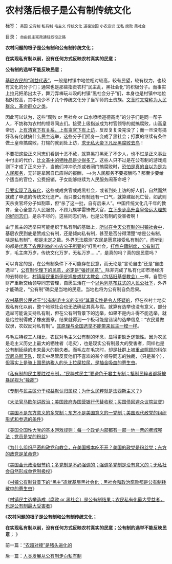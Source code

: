 # 农村落后根子是公有制传统文化

标签： `美国` `公有制` `私有制` `毛主义` `传统文化` `道德治国` `小农意识` `无私` `腐败` `黑社会` 

目录： `自由民主宪政通往奴役之路`

**农村问题的根子是公有制和公有制传统文化；**

**在实现私有制以前，没有任何方式反映农村真实的民意；**

**公有制的选举不能反映民意**；

[基层农民的“利益代表”](../../../2010/4/29/维护公有制公值耗散经济结构的三种人.md)，一般是村镇中地位相对较高，较有民望，较有权力，也较有文化的分子们；通常也是那些指责农村“民主乱，黑社会化”的积极分子。而事实上拉兄把弟出太子，舞刀弄棒玩斗殴的村镇“黑社会分子”们，本身也是村镇中地位相对较高，其中也少不了几个传统文化分子当军师的土贵族。[文革时又常称为人民群众，革命群众之类](../../../2010/12/2/马克思阶级斗争观点和社会政治模型.md)。

因此可以认为，这些“腐败 or 黑社会 or
口水喷喷道德高尚”的分子们是同一帮子人，不妨称为农村的领导同志们。接受上级指派成为村官领导的就搞腐败，山高皇帝远，[上有清官下有关系，上有贪官下有上访](../../../2009/8/21/官官能相卫之疏不间亲.md)，反反复复没完没了；而一旦没有搞好私有化就搞什么民主选举，这些分子们摇身一变成了黑社会；打赢的继续有条件做土皇帝搞腐败，打输的就到处上访，[求无私大帝下凡反黑腐败去鸟](../../../2011/1/18/欲求无私大帝，将获一代老千.md)！

不要把这些正义同志们看到十恶不赦，就算黑打黑死了不少人，也不过是正义事业中付出的代价，[比文革中的牺牲品是少得多了](../../../2009/7/3/看看毛主席是怎样发动文革反腐的.md)。这些人只不过是在公有制的游戏规则下才成了正义分子，当他们冲冲杀杀或者闭门搞腐败时，[恐怕是真的自以为是为人民服务](../../../2009/7/14/行政改革缺少的就是为人民服务之普世的价值观.md)，无非是拿回自已应得的报酬，——>为人民服务不要报酬吗？那至少要给个适当的官位，公费报销，子女能够继续为人民服务闹革命吧？

[只要实现了私有化](../../../2010/8/16/社会进步不要期望伟人政治;;工业革命无关“资本积累”.md)，这些或成贪官或成黑社会，或者到处上访的好人们，自然而然就成了申遗的传统文化遗产。而只要公有制还有一口气，就算建起死亡营，如武则天杀贪官坏分子如割草，但“杀了这一批，自有后来人”。中国传统文化几千年的教育，全心全意为人民服务，不顾九族学雷锋做大官，[立下步步高升当皇帝远大理想的好同志们](../../../2009/9/26/科学合理的目标期望是右派的身份证.md)，是杀不尽的。这些同志们呐，也是公有制的受害者啊！

由于民主的选举只可能组织于私有制的基础上，[所以在今天公有制的村镇社会中](../../../2009/9/8/农村也是等级社会.md)，基层农民到底是赞成公有制，还是倾向私有制，甚至是否分得清楚“啥是公有制，啥是私有制”，都是未定之数。外界无法臆测“农民是愿意接受私有制的”，而听到的都是[代表了农民利益的小农分子所要](../../../2010/4/29/声称代表农民的绝大部分不是农民.md)的“打黑社会，[打倒户籍制度，公有制万](../../../2010/3/6/为户籍制度正名，是民主启蒙的关键一环.md)岁，毛主席万岁，传统文化万岁，无私万岁……”，是真的吗？真的是民意吗？

可以肯定的是，在公有制条件下不可能存在民意，而无论是“言论自由”还是“自由选举”，[公有制伦理下的民意，必定是“强奸民意”。](../../../2009/10/9/民意就是民主吗？可定制的民意呢？.md)除非完成了私有化即市场经济的去特权化，[村镇居民重新伊庇鸠鲁或犹太教会（包括旧基督教会）一](../../../2010/8/7/伊庇鸠鲁近似以色列基布兹公有制是其衰落原因.md)样，自愿把财产重新交给领导同志管理，自愿生活在一个[以色列基布兹式的人民公社下](../../../2009/6/25/社会主义生产实践和马恩主义的社会军事化色彩.md)，外界才能确定，“公有制”确实是当地的民意。当地也将为公有制自负后果。

[农村基层公民对于“公有制毛主义的支持”其真实性是令人怀疑的](../../../2010/2/21/小农意识是中国农村的灾星.md)，但在农村土地实现私有化以前，整个地球社会也无法确证其真与假。就算有选举也没有意义，部分选举可能说支持私有制，但在公有制背景下的选举，如果不是内斗得不能选举，就是给控制得成了橡皮图章。结果就得到一个极可能是错误的选举信息：“农民爱做奴隶，农奴反对私有制”。[其原理与全国选举不能带来民主一模一样](../../../2011/4/16/“全国大选”不是独裁和内战的消毒剂.md)。

与毛左特权工人相比，农民对毛主义公有制的怀念，显得更缺乏逻辑性。因为农民是毛主义历史上最大的牺牲者（毛灾），也是现实公有制最大的受害者，同样也是公有制延续的未来最大的损失者。而毛左在毛灾时，却是社群上被[重点照顾的科尔涅尼乌斯卫队](../../../2009/8/6/一些可怜人有其可憎之处.md)，现实中尽管反反他们不喜欢的某个领导同志的独裁，（只是某个），[但事实上是骑上国民纳税人的头上拉屎拉尿，是抽金吸血的寄生虫](../../../2009/8/11/改革攻坚的雷区，坚在那里？危险在那里？.md)。

《[私有制的民主要胜过专制，“民粹式民主”要逊色于君主专制；抵制民粹者都将被暴民视为“独裁”](../../../2011/5/13/美英法是用错误的方式推行错误的民主（民粹）.md)》

《[专制与民主区分于权益默认归属权；为什么民粹就是法西斯主义？](../../../2011/5/13/民主取决于默认权益归属权.md)》

《[大法官马歇尔讲政治；美国政府办国营银行代替收税；买国债回避众议院监督](../../../2011/5/14/美国大法官讲政治；美国政府偷税漏税；.md)》

《[美国不是东方意义的多党制；东方不是美国意义的一党制；美国现代政党的组织形式和参选的条件](../../../2011/5/14/美国不是多党制，美国政党组织形式.md)》

《[美国全国性大党的基本游戏规则；每一个政党内部都有一部一地一票的费城宪法；党员是党的粉丝](../../../2011/5/14/美国全国党的地方主义原则.md)》

《[为什么组织严密的政党和教会，在美国根本吃不开？美国的政党是粉丝党；东方的政党是革命党](../../../2011/5/15/组织严密的政党和教会在美国吃不开.md)》

《[美国金元政治很节约；多党制是不必强调的；强调多党制是没有意义的；无私社会自然形成单党制极权](../../../2011/5/15/美国金元政治和挥金如土的政治.md)》

《[村镇公有制背景下的“民主”造就基层黑社会化；黑社会和政治腐败都是公有制耗散中的寄生虫](../../../2011/5/16/村镇民主改革的成功与黑社会.md)》

《[村镇民主选举造成（腐败 or
黑社会）是公有制结果；农民私有化最大受益者，也是公有制最大受害者](../../../2011/5/16/公有制“防民之富甚于防川”.md)》

《**农村问题的根子是公有制和公有制传统文化；**

**在实现私有制以前，没有任何方式反映农村真实的民意；公有制的选举不能反映民意**； 》

前一篇：[“农超对接”是猪头进化的](../../../2011/5/17/“农超对接”是猪头进化的.md)

后一篇：[人类发展从公有制走向私有制](../../../2011/5/17/人类发展从公有制走向私有制.md)